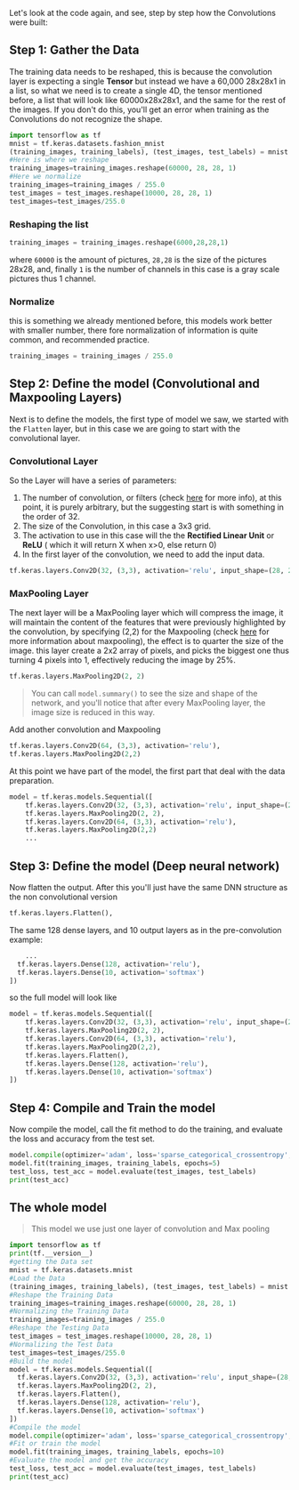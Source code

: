 Let's look at the code again, and see, step by step how the Convolutions were built:

## Step 1: Gather the Data

The training data needs to be reshaped, this is because the convolution layer is expecting a single **Tensor** but instead we have a 60,000 28x28x1 in a list, so what we need is to create a single 4D, the tensor mentioned before, a list that will look like 60000x28x28x1, and the same for the rest of the images. If you don't do this, you'll get an error when training as the Convolutions do not recognize the shape.

```python
import tensorflow as tf
mnist = tf.keras.datasets.fashion_mnist
(training_images, training_labels), (test_images, test_labels) = mnist.load_data()
#Here is where we reshape
training_images=training_images.reshape(60000, 28, 28, 1)
#Here we normalize 
training_images=training_images / 255.0
test_images = test_images.reshape(10000, 28, 28, 1)
test_images=test_images/255.0
```
### Reshaping the list

```python
training_images = training_images.reshape(6000,28,28,1)
```
where `60000` is the amount of pictures, `28,28` is the size of the pictures 28x28, and, finally `1` is the number of channels in this case is a gray scale pictures thus 1 channel.

### Normalize 

this is something we already mentioned before, this models work better with smaller number, there fore normalization of information is quite common, and recommended practice.

```python
training_images = training_images / 255.0
```

## Step 2: Define the model (Convolutional and Maxpooling Layers)

Next is to define the models, the first type of model we saw, we started with the `Flatten` layer, but in this case we are going to start with the convolutional layer.

### Convolutional Layer
So the Layer will have a series of parameters:

1. The number of convolution, or filters (check [here](http://127.0.0.1:8000/Courses/Coursera/Introduction%20tensorflow/Convolutional_Neural_network_Overview/#convolution_layer) for more info), at this point, it is purely arbitrary, but the suggesting start is with something in the order of 32.
2. The size  of the Convolution, in this case a 3x3 grid.
3. The activation to use in this case will the the **Rectified Linear Unit** or **ReLU** ( which it will return X when x>0, else return 0)
4. In the first layer of the convolution, we need to add the input data.

```python
tf.keras.layers.Conv2D(32, (3,3), activation='relu', input_shape=(28, 28, 1))
```
### MaxPooling Layer

The next layer will be a MaxPooling layer which will compress the image, it will maintain the content of the features that were previously highlighted by the convolution, by specifying (2,2) for the Maxpooling (check [here](http://127.0.0.1:8000/Courses/Coursera/Introduction%20tensorflow/Convolutional_Neural_network_Overview/#pooling_layer) for more information about maxpooling), the effect is to quarter the size of the image. this layer create a 2x2 array of pixels, and picks the biggest one thus turning 4 pixels into 1, effectively reducing the image by 25%.

```python
tf.keras.layers.MaxPooling2D(2, 2)
```

>You can call `model.summary()` to see the size and shape of the network, and you'll notice that after every MaxPooling layer, the image size is reduced in this way.

Add another convolution and Maxpooling

```python
tf.keras.layers.Conv2D(64, (3,3), activation='relu'),
tf.keras.layers.MaxPooling2D(2,2)
```
At this point we have part of the model, the first part that deal with the data preparation.

```python
model = tf.keras.models.Sequential([
    tf.keras.layers.Conv2D(32, (3,3), activation='relu', input_shape=(28, 28, 1)),
    tf.keras.layers.MaxPooling2D(2, 2),
    tf.keras.layers.Conv2D(64, (3,3), activation='relu'),
    tf.keras.layers.MaxPooling2D(2,2)
    ...
```
## Step 3: Define the model (Deep neural network)

Now flatten the output. After this you'll just have the same DNN structure as the non convolutional version

```python
tf.keras.layers.Flatten(),
```
The same 128 dense layers, and 10 output layers as in the pre-convolution example:

```python
    ...
  tf.keras.layers.Dense(128, activation='relu'),
  tf.keras.layers.Dense(10, activation='softmax')
])
```
so the full model will look like 

```python
model = tf.keras.models.Sequential([
    tf.keras.layers.Conv2D(32, (3,3), activation='relu', input_shape=(28, 28, 1)),
    tf.keras.layers.MaxPooling2D(2, 2),
    tf.keras.layers.Conv2D(64, (3,3), activation='relu'),
    tf.keras.layers.MaxPooling2D(2,2),
    tf.keras.layers.Flatten(),
    tf.keras.layers.Dense(128, activation='relu'),
    tf.keras.layers.Dense(10, activation='softmax')
])
```

## Step 4: Compile and Train the model

Now compile the model, call the fit method to do the training, and evaluate the loss and accuracy from the test set.

```python
model.compile(optimizer='adam', loss='sparse_categorical_crossentropy', metrics=['accuracy'])
model.fit(training_images, training_labels, epochs=5)
test_loss, test_acc = model.evaluate(test_images, test_labels)
print(test_acc)
```

## The whole model

>This model we use just one layer of convolution and Max pooling

```python
import tensorflow as tf
print(tf.__version__)
#getting the Data set
mnist = tf.keras.datasets.mnist
#Load the Data
(training_images, training_labels), (test_images, test_labels) = mnist.load_data()
#Reshape the Training Data
training_images=training_images.reshape(60000, 28, 28, 1)
#Normalizing the Training Data
training_images=training_images / 255.0
#Reshape the Testing Data
test_images = test_images.reshape(10000, 28, 28, 1)
#Normalizing the Test Data
test_images=test_images/255.0
#Build the model
model = tf.keras.models.Sequential([
  tf.keras.layers.Conv2D(32, (3,3), activation='relu', input_shape=(28, 28, 1)),
  tf.keras.layers.MaxPooling2D(2, 2),
  tf.keras.layers.Flatten(),
  tf.keras.layers.Dense(128, activation='relu'),
  tf.keras.layers.Dense(10, activation='softmax')
])
#Compile the model
model.compile(optimizer='adam', loss='sparse_categorical_crossentropy', metrics=['accuracy'])
#Fit or train the model
model.fit(training_images, training_labels, epochs=10)
#Evaluate the model and get the accuracy
test_loss, test_acc = model.evaluate(test_images, test_labels)
print(test_acc)
```